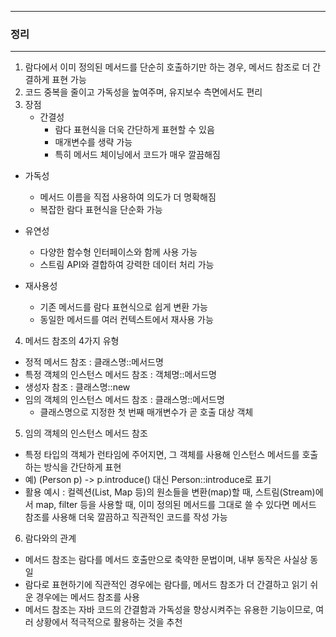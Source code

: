 -----
### 정리
-----
1. 람다에서 이미 정의된 메서드를 단순히 호출하기만 하는 경우, 메서드 참조로 더 간결하게 표현 가능
2. 코드 중복을 줄이고 가독성을 높여주며, 유지보수 측면에서도 편리
3. 장점
   - 간결성
     + 람다 표현식을 더욱 간단하게 표현할 수 있음
     + 매개변수를 생략 가능
     + 특히 메서드 체이닝에서 코드가 매우 깔끔해짐

  - 가독성
     + 메서드 이름을 직접 사용하여 의도가 더 명확해짐
     + 복잡한 람다 표현식을 단순화 가능

  - 유연성
     + 다양한 함수형 인터페이스와 함께 사용 가능
     + 스트림 API와 결합하여 강력한 데이터 처리 가능

  - 재사용성
     + 기존 메서드를 람다 표현식으로 쉽게 변환 가능
     + 동일한 메서드를 여러 컨텍스트에서 재사용 가능

4. 메서드 참조의 4가지 유형
  - 정적 메서드 참조 : 클래스명::메서드명
  - 특정 객체의 인스턴스 메서드 참조 : 객체명::메서드명
  - 생성자 참조 : 클래스명::new
  - 임의 객체의 인스턴스 메서드 참조 : 클래스명::메서드명
    + 클래스명으로 지정한 첫 번째 매개변수가 곧 호출 대상 객체

5. 임의 객체의 인스턴스 메서드 참조
  - 특정 타입의 객체가 런타임에 주어지면, 그 객체를 사용해 인스턴스 메서드를 호출하는 방식을 간단하게 표현
  - 예) (Person p) -> p.introduce() 대신 Person::introduce로 표기
  - 활용 예시 : 컬렉션(List, Map 등)의 원소들을 변환(map)할 때, 스트림(Stream)에서 map, filter 등을 사용할 때, 이미 정의된 메서드를 그대로 쓸 수 있다면 메서드 참조를 사용해 더욱 깔끔하고 직관적인 코드를 작성 가능

6. 람다와의 관계
  - 메서드 참조는 람다를 메서드 호출만으로 축약한 문법이며, 내부 동작은 사실상 동일
  - 람다로 표현하기에 직관적인 경우에는 람다를, 메서드 참조가 더 간결하고 읽기 쉬운 경우에는 메서드 참조를 사용
  - 메서드 참조는 자바 코드의 간결함과 가독성을 향상시켜주는 유용한 기능이므로, 여러 상황에서 적극적으로 활용하는 것을 추천
